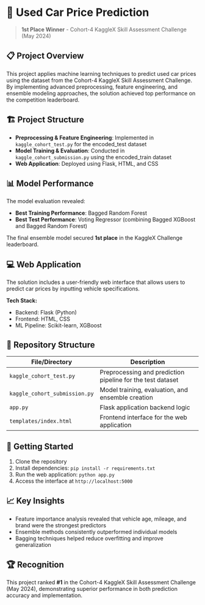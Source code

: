 # 🚗 Used Car Price Prediction

> **1st Place Winner** - Cohort-4 KaggleX Skill Assessment Challenge (May 2024)

## 📋 Project Overview

This project applies machine learning techniques to predict used car prices using the dataset from the Cohort-4 KaggleX Skill Assessment Challenge. By implementing advanced preprocessing, feature engineering, and ensemble modeling approaches, the solution achieved top performance on the competition leaderboard.

## 🏗️ Project Structure

- **Preprocessing & Feature Engineering**: Implemented in `kaggle_cohort_test.py` for the encoded_test dataset
- **Model Training & Evaluation**: Conducted in `kaggle_cohort_submission.py` using the encoded_train dataset
- **Web Application**: Deployed using Flask, HTML, and CSS

## 📊 Model Performance

The model evaluation revealed:

- **Best Training Performance**: Bagged Random Forest
- **Best Test Performance**: Voting Regressor (combining Bagged XGBoost and Bagged Random Forest)

The final ensemble model secured **1st place** in the KaggleX Challenge leaderboard.

## 💻 Web Application

The solution includes a user-friendly web interface that allows users to predict car prices by inputting vehicle specifications.

**Tech Stack:**
- Backend: Flask (Python)
- Frontend: HTML, CSS
- ML Pipeline: Scikit-learn, XGBoost

## 📁 Repository Structure

| File/Directory | Description |
|----------------|-------------|
| `kaggle_cohort_test.py` | Preprocessing and prediction pipeline for the test dataset |
| `kaggle_cohort_submission.py` | Model training, evaluation, and ensemble creation |
| `app.py` | Flask application backend logic |
| `templates/index.html` | Frontend interface for the web application |

## 🚀 Getting Started

1. Clone the repository
2. Install dependencies: `pip install -r requirements.txt`
3. Run the web application: `python app.py`
4. Access the interface at `http://localhost:5000`

## 📈 Key Insights

- Feature importance analysis revealed that vehicle age, mileage, and brand were the strongest predictors
- Ensemble methods consistently outperformed individual models
- Bagging techniques helped reduce overfitting and improve generalization

## 🏆 Recognition

This project ranked **#1** in the Cohort-4 KaggleX Skill Assessment Challenge (May 2024), demonstrating superior performance in both prediction accuracy and implementation.
